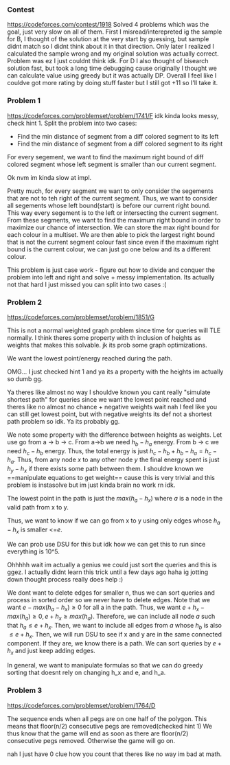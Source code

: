 
### Contest
https://codeforces.com/contest/1918
Solved 4 problems which was the goal, just very slow on all of them.
First I misread/interepreted ig the sample for B, I thought of the solution at the very start by guessing, but sample didnt match so I didnt think about it in that direction. Only later I realized I calculated the sample wrong and my original solution was actually correct. Problem was ez I just couldnt think idk.
For D I also thought of bisearch solution fast, but took a long time debugging cause originally I thought we can calculate value using greedy but it was actually DP. Overall I feel like I couldve got more rating by doing stuff faster but I still got +11 so I'll take it.

### Problem 1
https://codeforces.com/problemset/problem/1741/F
idk kinda looks messy, check hint 1.
Split the problem into two cases:
- Find the min distance of segment from a diff colored segment to its left
- Find the min distance of segment from a diff colored segment to its right

For every segement, we want to find the maximum right bound of diff colored segment whose left segment is smaller than our current segment.

Ok nvm im kinda slow at impl.

Pretty much, for every segment we want to only consider the segements that are not to teh right of the current segment.
Thus, we want to consider all segements whose left bound(start) is before our current right bound. This way every segement is to the left or intersecting the current segment. 
From these segments, we want to find the maximum right bound in order to maximize our chance of intersection. 
We can store the max right bound for each colour in a multiset. We are then able to pick the largest right bound that is not the current segment colour fast since even if the maximum right bound is the current colour, we can just go one below and its a different colour.

This problem is just case work - figure out how to divide and conquer the problem into left and right and solve + messy implementation.
Its actually not that hard I just missed you can split into two cases :(




### Problem 2
https://codeforces.com/problemset/problem/1851/G

This is not a normal weighted graph problem since time for queries will TLE normally.
I think theres some property with th inclusion of heights as weights that makes this solvable.
jk its prob some graph optimizations.

We want the lowest point/energy reached during the path.

OMG... I just checked hint 1 and ya its a property with the heights im actually so dumb gg.

Ya theres like almost no way I shouldve known you cant really "simulate shortest path" for queries since we want the lowest point reached and theres like no almost no chance + negative weights 
wait nah I feel like you can still get lowest point, but with negative weights its def not a shortest path problem so idk. Ya its probably gg.

We note some property with the difference between heights as weights.
Let use go from a -> b -> c. From a->b we need $h_b - h_a$ energy.
From b -> c we need $h_c-h_b$ energy. Thus, the total energy is just $h_c - h_b + h_b - h_a = h_c - h_a.$
Thus, from any node $x$ to any other node $y$ the final energy spent is just $h_y - h_x$ if there exists some path between them.
I shouldve known we ==manipulate equations to get weight== cause this is very trivial and this problem is instasolve but im just kinda brain no work rn idk.

The lowest point in the path is just the $max(h_a - h_x)$ where $a$ is a node in the valid path from x to y.

Thus, we want to know if we can go from x to y using only edges whose $h_a-h_x$ is smaller <=$e$.

We can prob use DSU for this but idk how we can get this to run since everything is 10^5.

Ohhhhh wait im actually a genius we could just sort the queries and this is ggez.
I actually didnt learn this trick until a few days ago haha ig jotting down thought process really does help :)

We dont want to delete edges for smaller n, thus we can sort queries and process in sorted order so we never have to delete edges.
Note that we want $e-max(h_a - h_x) \ge 0$ for all a in the path. Thus, we want $e+h_x - max(h_a) \ge 0, e+h_x \ge max(h_a)$. Therefore, we can include all node $a$ such that $h_a \le e+h_x$. Then, we want to include all edges from $a$ whose $h_b$ is also $\le e+h_x$. Then, we will run DSU to see if x and y are in the same connected component. If they are, we know there is a path. We can sort queries by $e+h_x$ and just keep adding edges.


In general, we want to manipulate formulas so that we can do greedy sorting that doesnt rely on changing h_x and e, and h_a.


### Problem 3
https://codeforces.com/problemset/problem/1764/D

The sequence ends when all pegs are on one half of the polygon.
This means that floor(n/2) consecutive pegs are removed(checked hint 1)
We thus know that the game will end as soon as there are floor(n/2) consecutive pegs removed. Otherwise the game will go on.

nah I just have 0 clue how you count that theres like no way im bad at math.

